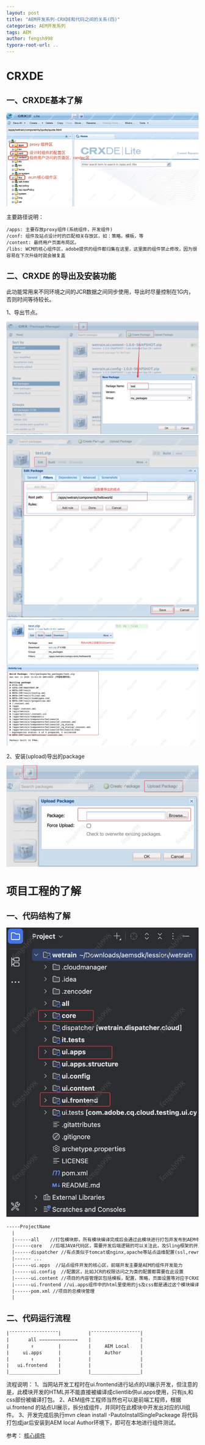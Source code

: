 ```yaml
---
layout: post
title: "AEM开发系列-CRXDE和代码之间的关系(四)"
categories: AEM开发系列
tags: AEM
author: fengsh998
typora-root-url: ..
---
```


# CRXDE
## 一、CRXDE基本了解
![img](/assets/articles/aem/codeforcrxde/crxde.jpg)

主要路径说明：

```
/apps: 主要存放proxy组件(系统组件，开发组件)
/conf: 组件及站点设计时的匹配相关存放区，如：策略，模板，等
/content: 最终用户页面布局区。
/libs: WCM的核心组件区，adobe提供的组件都归集在这里，这里面的组件禁止修改，因为很容易在下次升级时就会被复盖       
```

## 二、CRXDE 的导出及安装功能
此功能常用来不同环境之间的JCR数据之间同步使用，导出时尽量控制在1G内，否则时间等待较长。

1、导出节点。

![img](/assets/articles/aem/codeforcrxde/exportpkg.jpg)
![img](/assets/articles/aem/codeforcrxde/export2.jpg)
![img](/assets/articles/aem/codeforcrxde/export-dl.jpg)

2、安装(upload)导出的package

![img](/assets/articles/aem/codeforcrxde/import.jpg)

# 项目工程的了解
## 一、代码结构了解

![img](/assets/articles/aem/codeforcrxde/project.jpg)

```txt
-----ProjectName 
  |
  |------all    //打包模块即，所有模块编译完成后会通过此模块进行打包并发布到AEM中
  |------core   //后端JAVA代码区，需要开发后端逻辑的可以关注此，及Sling框架的开发
  |------dispatcher //有点类似于tomcat或nginx,apache等站点运维配置(ssl,rewrite,slb...)
  |------ ...
  |------ui.apps  //站点组件开发的核心区，前端开发主要是AEM的组件开发能力
  |------ui.config  //配置区，比如JCR的权限访问之为类的配置都需要在此设置
  |------ui.content //项目的内容管理区包括模板，配置，策略，页面设置等对应于CRXDE中的路径/conf/projectNmae/settings,/content/dam/projectName
  |------ui.frontend //ui.apps组件中的html里使用的js及css都是通过这个模块编译打包的。
  |------pom.xml //项目的总模块管理
  |
```


## 二、代码运行流程

```txt
|¯¯¯¯¯¯¯¯¯¯¯¯¯¯¯¯¯¯|          |¯¯¯¯¯¯¯¯¯¯¯¯¯¯¯¯¯¯|
|       all −−−−−−−−−−−−−→    |                  |
|        ↑         |          |     AEM Local    |
|     ui.apps      |          |     Author       |
|        ↑         |          |                  |
|   ui.frontend    |          |                  |
|__________________|          |__________________|

```
流程说明：
1、当网站开发工程时在ui.frontend进行站点的UI展示开发，但注意的是，此模块开发的HTML并不能直接被编译成clientlib供ui.apps使用，只有js,和css部份被编译打包。
2、AEM组件工程师当然也可以是前端工程师，根据ui.frontend 的站点UI展示，拆分成组件，并同时在此模块中开发出对应的UI组件。
3、开发完成后执行mvn clean install -PautoInstallSinglePackeage 将代码打包成jar后安装到AEM local Author环境下，即可在本地进行组件测试。









参考：
[核心组件](https://experienceleague.adobe.com/zh-hans/docs/experience-manager-core-components/using/introduction)